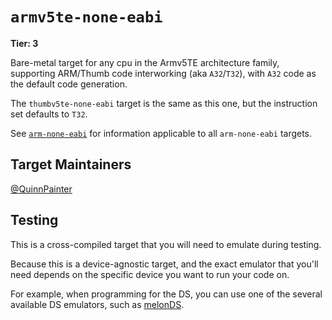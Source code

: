 # `armv5te-none-eabi`

**Tier: 3**

Bare-metal target for any cpu in the Armv5TE architecture family, supporting
ARM/Thumb code interworking (aka `A32`/`T32`), with `A32` code as the default code
generation.

The `thumbv5te-none-eabi` target is the same as this one, but the instruction set defaults to `T32`.

See [`arm-none-eabi`](arm-none-eabi.md) for information applicable to all
`arm-none-eabi` targets.

## Target Maintainers

[@QuinnPainter](https://github.com/QuinnPainter)

## Testing

This is a cross-compiled target that you will need to emulate during testing.

Because this is a device-agnostic target, and the exact emulator that you'll
need depends on the specific device you want to run your code on.

For example, when programming for the DS, you can use one of the several
available DS emulators, such as [melonDS](https://melonds.kuribo64.net/).
